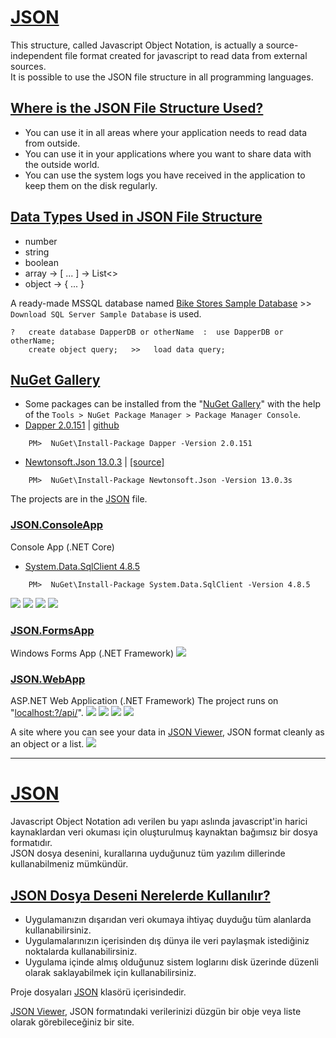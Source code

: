 # [JSON](#) 
This structure, called Javascript Object Notation, is actually a source-independent file format created for javascript to read data from external sources. <br />
It is possible to use the JSON file structure in all programming languages.

## [Where is the JSON File Structure Used?](#)
- You can use it in all areas where your application needs to read data from outside.
- You can use it in your applications where you want to share data with the outside world.
- You can use the system logs you have received in the application to keep them on the disk regularly.

## [Data Types Used in JSON File Structure](#)
- number
- string
- boolean
- array  ->  [ ... ]  -> List<>
- object  ->  { ... }

A ready-made MSSQL database named [Bike Stores Sample Database](https://www.sqlservertutorial.net/sql-server-sample-database/) >> `Download SQL Server Sample Database` is used. <br />

    ?   create database DapperDB or otherName  :  use DapperDB or otherName;
        create object query;   >>   load data query;

## [NuGet Gallery](---------------)
- Some packages can be installed from the "[NuGet Gallery](https://www.nuget.org/packages/Microsoft.AspNet.Identity.Core)" with the help of the `Tools > NuGet Package Manager > Package Manager Console`.
- [Dapper 2.0.151](https://www.nuget.org/packages/Dapper/2.0.151) | [github](https://github.com/DapperLib/Dapper)
```
    PM>  NuGet\Install-Package Dapper -Version 2.0.151
```
- [Newtonsoft.Json 13.0.3](https://www.nuget.org/packages/Newtonsoft.Json/13.0.3) | [[source]](https://www.newtonsoft.com/json)
```
    PM>  NuGet\Install-Package Newtonsoft.Json -Version 13.0.3s
```

The projects are in the [JSON](---------------) file.
### [JSON.ConsoleApp](---------------)
Console App (.NET Core) 
- [System.Data.SqlClient 4.8.5](https://www.nuget.org/packages/System.Data.SqlClient/4.8.5)
```
    PM>  NuGet\Install-Package System.Data.SqlClient -Version 4.8.5
```
![](/pictures/consoleapp1.PNG)
![](/pictures/consoleapp2.PNG)
![](/pictures/consoleapp3.PNG)
![](/pictures/consoleapp4.PNG)

### [JSON.FormsApp](---------------)
Windows Forms App (.NET Framework) 
![](/pictures/jsonwindforms.gif)

### [JSON.WebApp](---------------)
ASP.NET Web Application (.NET Framework) 
The project runs on "[localhost:?/api/](http://localhost:63541/api/products)".
![](/pictures/webapp1.PNG)
![](/pictures/webapp2.PNG)
![](/pictures/webapp3.PNG)
![](/pictures/webapp4.PNG)

A site where you can see your data in [JSON Viewer](https://codebeautify.org/jsonviewer), JSON format cleanly as an object or a list.
![](/pictures/JSONViewer.PNG)

--------------

# [JSON](#) 
Javascript Object Notation adı verilen bu yapı aslında javascript'in harici kaynaklardan veri okuması için oluşturulmuş kaynaktan bağımsız bir dosya formatıdır.   <br />
JSON dosya desenini, kurallarına uyduğunuz tüm yazılım dillerinde kullanabilmeniz mümkündür. 

## [JSON Dosya Deseni Nerelerde Kullanılır?](#)
- Uygulamanızın dışarıdan veri okumaya ihtiyaç duyduğu tüm alanlarda kullanabilirsiniz.
- Uygulamalarınızın içerisinden dış dünya ile veri paylaşmak istediğiniz noktalarda kullanabilirsiniz.
- Uygulama içinde almış olduğunuz sistem loglarını disk üzerinde düzenli olarak saklayabilmek için kullanabilirsiniz.

Proje dosyaları [JSON](---------------) klasörü içerisindedir.  <br />

[JSON Viewer](https://codebeautify.org/jsonviewer), JSON formatındaki verilerinizi düzgün bir obje veya liste olarak görebileceğiniz bir site.